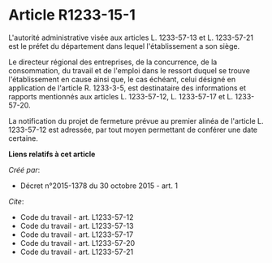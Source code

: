 # Article R1233-15-1

L'autorité administrative visée aux articles L. 1233-57-13 et L. 1233-57-21 est le préfet du département dans lequel
l'établissement a son siège. 

Le directeur régional des entreprises, de la concurrence, de la consommation, du travail et de l'emploi dans le ressort
duquel se trouve l'établissement en cause ainsi que, le cas échéant, celui désigné en application de l'article R. 1233-3-5,
est destinataire des informations et rapports mentionnés aux articles L. 1233-57-12, L. 1233-57-17 et L. 1233-57-20. 

La notification du projet de fermeture prévue au premier alinéa de l'article L. 1233-57-12 est adressée, par tout moyen
permettant de conférer une date certaine.

**Liens relatifs à cet article**

_Créé par_:

  - Décret n°2015-1378 du 30 octobre 2015 - art. 1

_Cite_:

  - Code du travail - art. L1233-57-12
  - Code du travail - art. L1233-57-13
  - Code du travail - art. L1233-57-17
  - Code du travail - art. L1233-57-20
  - Code du travail - art. L1233-57-21

